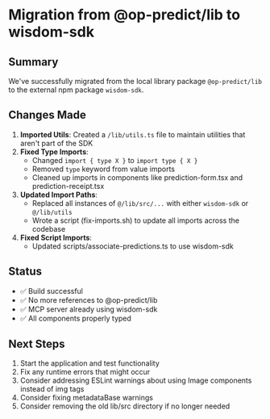 # Migration from @op-predict/lib to wisdom-sdk

## Summary
We've successfully migrated from the local library package `@op-predict/lib` to the external npm package `wisdom-sdk`.

## Changes Made
1. **Imported Utils**: Created a `/lib/utils.ts` file to maintain utilities that aren't part of the SDK
2. **Fixed Type Imports**: 
   - Changed `import { type X }` to `import type { X }`
   - Removed `type` keyword from value imports
   - Cleaned up imports in components like prediction-form.tsx and prediction-receipt.tsx
3. **Updated Import Paths**:
   - Replaced all instances of `@/lib/src/...` with either `wisdom-sdk` or `@/lib/utils`
   - Wrote a script (fix-imports.sh) to update all imports across the codebase
4. **Fixed Script Imports**:
   - Updated scripts/associate-predictions.ts to use wisdom-sdk

## Status
- ✅ Build successful
- ✅ No more references to @op-predict/lib
- ✅ MCP server already using wisdom-sdk
- ✅ All components properly typed

## Next Steps
1. Start the application and test functionality
2. Fix any runtime errors that might occur
3. Consider addressing ESLint warnings about using Image components instead of img tags
4. Consider fixing metadataBase warnings
5. Consider removing the old lib/src directory if no longer needed